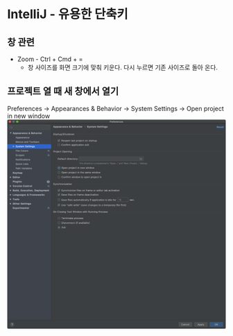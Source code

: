 # IntelliJ - 유용한 단축키

## 창 관련
* Zoom - Ctrl + Cmd + =
  * 창 사이즈를 화면 크기에 맞춰 키운다. 다시 누르면 기존 사이즈로 돌아 온다.
  
## 프로젝트 열 때 새 창에서 열기
Preferences -> Appearances & Behavior -> System Settings -> Open project in new window
![](../open_project_in_new_window.png)